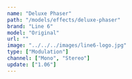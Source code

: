```yaml
---
name: "Deluxe Phaser"
path: "/models/effects/deluxe-phaser"
brand: "Line 6"
model: "Original"
url: ""
image: "../../../images/line6-logo.jpg"
type: ["Modulation"]
channel: ["Mono", "Stereo"]
update: ["1.06"]
---
```


